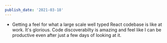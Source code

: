 ```yaml
---
publish_date: '2021-03-18'
---
```


- Getting a feel for what a large scale well typed React codebase is like at work. It's glorious. Code discoverabilty is amazing and feel like I can be productive even after just a few days of looking at it.
